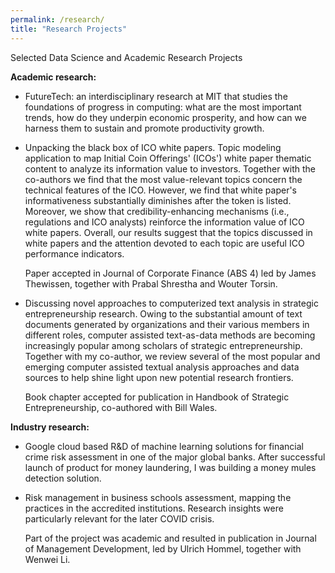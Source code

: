 ```yaml
---
permalink: /research/
title: "Research Projects"
---
```

Selected Data Science and Academic Research Projects

**Academic research:**

- FutureTech: an interdisciplinary research at MIT that studies the foundations of progress in computing: what are the most important trends, how do they underpin economic prosperity, and how can we harness them to sustain and promote productivity growth.

- Unpacking the black box of ICO white papers. Topic modeling application to map Initial Coin Offerings' (ICOs') white paper thematic content to analyze its information value to investors. Together with the co-authors we find that the most value-relevant topics concern the technical features of the ICO. However, we find that white
paper's informativeness substantially diminishes after the token is listed. Moreover, we show that credibility-enhancing mechanisms (i.e., regulations and ICO analysts)
reinforce the information value of ICO white papers. Overall, our results suggest that the topics discussed in white papers and the attention devoted to each topic are useful ICO performance indicators. 

  Paper accepted in Journal of Corporate Finance (ABS 4) led by James Thewissen, together with Prabal Shrestha and Wouter Torsin. 

- Discussing novel approaches to computerized text analysis in strategic entrepreneurship research. Owing to the substantial amount of text documents generated by organizations and their various members in different roles, computer assisted text-as-data methods are becoming increasingly popular among scholars of strategic entrepreneurship. Together with my co-author, we review several of the most popular and emerging computer assisted textual analysis approaches and data sources to help shine light upon new potential research frontiers.  

  Book chapter accepted for publication in Handbook of Strategic Entrepreneurship, co-authored with Bill Wales.

**Industry research:**
- Google cloud based R&D of machine learning solutions for financial crime risk assessment in one of the major global banks. After successful launch of product for money laundering, I was building a money mules detection solution. 

- Risk management in business schools assessment, mapping the practices in the accredited institutions. Research insights were particularly relevant for the later COVID crisis. 

  Part of the project was academic and resulted in publication in Journal of Management Development, led by Ulrich Hommel, together with Wenwei Li. 

